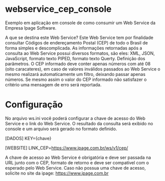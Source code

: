 # webservice_cep_console

Exemplo em aplicação em console de como consumir um Web Service da Empresa Ipage Software.

A que se destina este Web Service? Este Web Service tem por finalidade consultar Códigos de endereçamento Postal (CEP) de todo o Brasil de forma simples e descomplicada. As informações retornadas após a consulta ao Web Service possui diversos formatos, são eles: XML, JSON, JavaScript, formato texto PIPED, formato texto Querty. Definição dos parâmetros. O CEP informado deve conter apenas números com até 08 (oito caracateres), em caso de valores inválidos passados ao Web Service o mesmo realizará automaticamente um filtro, deixando passar apenas números. Se mesmo assim o valor do CEP informado não satisfazer o critério uma mensagem de erro será reportada.

# Configuração
No arquivo ws.ini você poderá configurar a chave de acesso do Web Service e o link do Web Service. O resultado da consulta será exibido no console e um arquivo será gerado no formato definido.

[DADOS]
KEY={chave}

[WEBSITE]
LINK_CEP=https://www.ipage.com.br/ws/v1/cep/


A chave de acesso ao Web Service é obrigatória e deve ser passada na URL junto com o CEP, formato de retorno e deve ser compatível com o esperado pelo Web Service. Caso não possua uma chave de acesso, solicite no site da ipage: https://www.ipage.com.br

